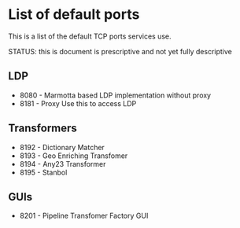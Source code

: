 # List of default ports

This is a list of the default TCP ports services use.

STATUS: this is document is prescriptive and not yet fully descriptive

## LDP

 * 8080 - Marmotta based LDP implementation without proxy
 * 8181 - Proxy Use this to access LDP

## Transformers

 * 8192 - Dictionary Matcher
 * 8193 - Geo Enriching Transfomer
 * 8194 - Any23 Transformer
 * 8195 - Stanbol
 
## GUIs

 * 8201 - Pipeline Transfomer Factory GUI
